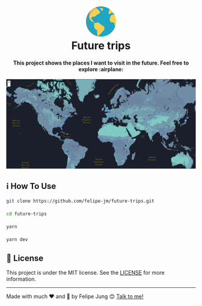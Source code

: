<h1 align="center">
    <img width="80" alt="Ignite" src="./public/logo.svg" />
    <br>
    Future trips
</h1>

<h4 align="center">
  This project shows the places I want to visit in the future. Feel free to explore :airplane:
</h4>

![cover](./public/img/cover.png)

## :information_source: How To Use

```bash
git clone https://github.com/felipe-jm/future-trips.git

cd future-trips

yarn

yarn dev
```

## :memo: License

This project is under the MIT license. See the [LICENSE](https://github.com/felipe-jm/future-trips/blob/master/LICENSE) for more information.

---

Made with much :heart: and :muscle: by Felipe Jung :blush: <a href="https://www.linkedin.com/in/felipe-jung/">Talk to me!</a>
